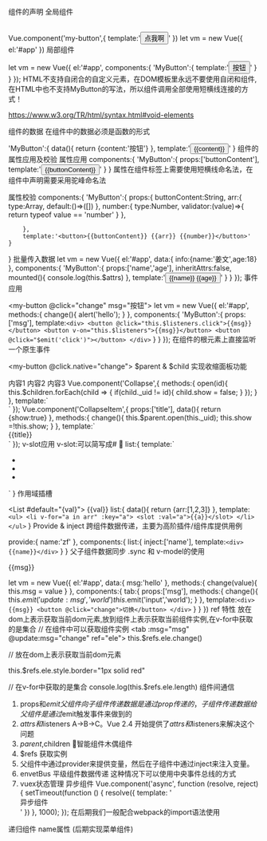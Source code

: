 组件的声明
全局组件

<my-button></my-button>  
Vue.component('my-button',{
  template:'<button>点我啊</button>'
})
let vm = new Vue({
  el:'#app'
})
局部组件

<my-button></my-button>
let vm = new Vue({
  el:'#app',
  components:{
      'MyButton':{
          template:'<button>按钮</button>'
      }
  }
});
HTML不支持自闭合的自定义元素，在DOM模板里永远不要使用自闭和组件,在HTML中也不支持MyButton的写法，所以组件调用全部使用短横线连接的方式！

https://www.w3.org/TR/html/syntax.html#void-elements

组件的数据
在组件中的数据必须是函数的形式

'MyButton':{
    data(){
        return {content:'按钮'}
    },
    template:'<button>{{content}}</button>'
}
组件的属性应用及校验
属性应用
<my-button button-content="按钮"></my-button>
components:{
    'MyButton':{
        props:['buttonContent'],
        template:'<button>{{buttonContent}}</button>'
    }
}
属性在组件标签上需要使用短横线命名法，在组件中声明需要采用驼峰命名法

属性校验
<my-button button-content="按钮" :number="'1'"></my-button>
components:{
    'MyButton':{
        props:{
            buttonContent:String,
            arr:{
                type:Array,
                default:()=>([])
            },
            number:{
                type:Number,
                validator:(value)=>{
                    return typeof value == 'number'
                }
            },

        },
        template:'<button>{{buttonContent}} {{arr}} {{number}}</button>'
    }
}
批量传入数据
<my-button v-bind="info"></my-button>
let vm = new Vue({
    el:'#app',
    data:{
        info:{name:'姜文',age:18}
    },
    components:{
        'MyButton':{
            props:['name','age'],
            inheritAttrs:false,
            mounted(){
                console.log(this.$attrs)
            },
            template:'<button>{{name}} {{age}} </button>'
        }
    }
});
事件应用
<!-- 给组件绑定方法，在内部触发绑定的方法 -->
<my-button @click="change" msg="按钮"></my-button>
let vm = new Vue({
    el:'#app',
    methods:{
        change(){ alert('hello'); }
    },
    components:{
        'MyButton':{
            props:['msg'],
            template:`<div>
                <button @click="this.$listeners.click">{{msg}}</button>
                <button v-on="this.$listeners">{{msg}}</button>
                <button @click="$emit('click')"></button>
            </div>`
        }
    }
});
在组件的根元素上直接监听一个原生事件

<my-button @click.native="change"></my-button>
\$parent & \$child
实现收缩面板功能

<collapse>
    <collapse-item title="react">内容1</collapse-item>
    <collapse-item title="vue">内容2</collapse-item>
    <collapse-item title="node">内容3</collapse-item>
</collapse>  
Vue.component('Collapse',{
    methods:{
        open(id){
            this.$children.forEach(child => {
                if(child._uid != id){
                    child.show = false;
                }
            });
        }
    },
    template:`<div class="wrap">
        <slot></slot>
    </div>`
});
Vue.component('CollapseItem',{
    props:['title'],
    data(){
        return {show:true}
    },
    methods:{
        change(){
            this.$parent.open(this._uid);
            this.show =!this.show;
        }
    },  
    template:`<div class="collapse-item" @click="change">
        <div class="title">{{title}}</div>
        <div v-show="show">
            <slot></slot>    
        </div>
    </div>`
});
v-slot应用
v-slot:可以简写成#

<List>
  <template v-slot:banana>🍌</template>
  <template v-slot:apple>🍎</template>
      🍊
</List>  
list:{
  template:`
      <ul>
          <li><slot></slot></li>
          <li><slot name="banner"></slot></li>    
          <li><slot name="apple"></slot></li>   
      </ul>
  `
}
作用域插槽

<List #default="{val}">
  {{val}}
</List> 
list:{
  data(){
      return {arr:[1,2,3]}
  },
  template:`
      <ul>
          <li v-for="a in arr" :key="a">
              <slot :val="a">{{a}}</slot>
          </li>
      </ul>
  `
}
Provide & inject
跨组件数据传递，主要为高阶插件/组件库提供用例

provide:{ name:'zf' },
components:{
    list:{
        inject:['name'],
        template:`<div>{{name}}</div>`
    }
}
父子组件数据同步
.sync 和 v-model的使用

<div id="app">
        {{msg}}
        <tab :msg="msg" @update:msg="change"></tab>
        <tab :msg.sync="msg"></tab>
        <tab v-model="msg"></tab>
</div>


let vm = new Vue({
    el:'#app',
    data:{
        msg:'hello'
    },
    methods:{
        change(value){
            this.msg = value
        }
    },
    components:{
        tab:{
            props:['msg'],
            methods:{
                change(){
                    this.$emit('update:msg','world')
                    this.$emit('input','world');
                }
            },
            template:`<div>
                {{msg}} <button @click="change">切换</button>
            </div>`
        }
    }
})
ref 特性
放在dom上表示获取当前dom元素,放到组件上表示获取当前组件实例,在v-for中获取的是集合
// 在组件中可以获取组件实例
<tab :msg="msg" @update:msg="change" ref="ele"></tab>
this.$refs.ele.change()

// 放在dom上表示获取当前dom元素
<div ref="ele"></div>
this.$refs.ele.style.border="1px solid red"

// 在v-for中获取的是集合
<template v-for="a in 3">
    <tab :msg="msg" @update:msg="change" ref="ele" :key="a"></tab>
</template>
console.log(this.$refs.ele.length)
组件间通信
1) props和$emit 父组件向子组件传递数据是通过prop传递的，子组件传递数据给父组件是通过$emit触发事件来做到的
2) $attrs和$listeners A->B->C。Vue 2.4 开始提供了$attrs和$listeners来解决这个问题
3) $parent,$children 智能组件木偶组件
4) $refs 获取实例
5) 父组件中通过provider来提供变量，然后在子组件中通过inject来注入变量。
6) envetBus 平级组件数据传递 这种情况下可以使用中央事件总线的方式
7) vuex状态管理
异步组件
Vue.component('async', function (resolve, reject) {
    setTimeout(function () {
        resolve({
            template: '<div>异步组件</div>'
        })
    }, 1000);
});
在后期我们一般配合webpack的import语法使用

递归组件
name属性 (后期实现菜单组件)